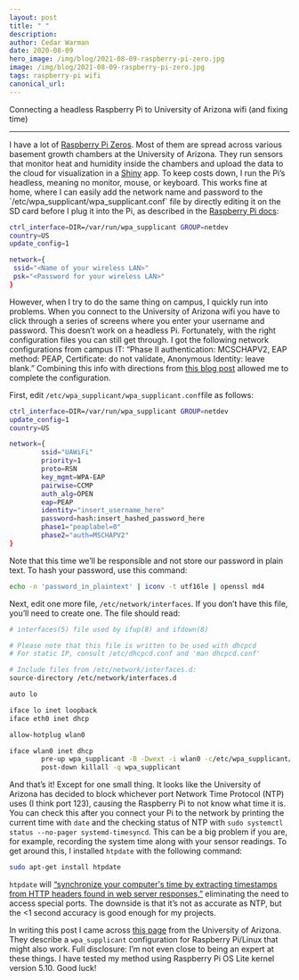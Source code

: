 ```yaml
---
layout: post
title: " "
description: 
author: Cedar Warman
date: 2020-08-09
hero_image: /img/blog/2021-08-09-raspberry-pi-zero.jpg
image: /img/blog/2021-08-09-raspberry-pi-zero.jpg
tags: raspberry-pi wifi 
canonical_url: 
---
```


<div class="container is-max-desktop">
    <p class="title is-2">Connecting a headless Raspberry Pi to University of Arizona wifi (and fixing time)</p>
</div>

<div class="container is-max-desktop">
<hr>
I have a lot of <a href="https://www.raspberrypi.org/products/raspberry-pi-zero-w/">Raspberry Pi Zeros</a>. Most of them are spread across various basement growth chambers at the University of Arizona. They run sensors that monitor heat and humidity inside the chambers and upload the data to the cloud for visualization in a <a href="https://shiny.rstudio.com/">Shiny</a> app. To keep costs down, I run the Pi’s headless, meaning no monitor, mouse, or keyboard. This works fine at home, where I can easily add the network name and password to the `/etc/wpa_supplicant/wpa_supplicant.conf` file by directly editing it on the SD card before I plug it into the Pi, as described in the <a href="https://www.raspberrypi.org/documentation/configuration/wireless/headless.md">Raspberry Pi docs</a>:

```bash
ctrl_interface=DIR=/var/run/wpa_supplicant GROUP=netdev
country=US
update_config=1

network={
 ssid="<Name of your wireless LAN>"
 psk="<Password for your wireless LAN>"
}
```

However, when I try to do the same thing on campus, I quickly run into problems. When you connect to the University of Arizona wifi you have to click through a series of screens where you enter your username and password. This doesn’t work on a headless Pi. Fortunately, with the right configuration files you can still get through. I got the following network configurations from campus IT: “Phase II authentication: MCSCHAPV2, EAP method: PEAP, Certificate: do not validate, Anonymous Identity: leave blank.” Combining this info with directions from <a href="https://www.miskatonic.org/2019/04/24/networkingpi/">this blog post</a> allowed me to complete the configuration.

First, edit `/etc/wpa_supplicant/wpa_supplicant.conf`file as follows:

```bash
ctrl_interface=DIR=/var/run/wpa_supplicant GROUP=netdev
update_config=1
country=US

network={
        ssid="UAWiFi"
        priority=1
        proto=RSN
        key_mgmt=WPA-EAP
        pairwise=CCMP
        auth_alg=OPEN
        eap=PEAP
        identity="insert_username_here"
        password=hash:insert_hashed_password_here
        phase1="peaplabel=0"
        phase2="auth=MSCHAPV2"
}
```

Note that this time we’ll be responsible and not store our password in plain text. To hash your password, use this command:

```bash
echo -n 'password_in_plaintext' | iconv -t utf16le | openssl md4
```

Next, edit one more file, `/etc/network/interfaces`. If you don’t have this file, you’ll need to create one. The file should read:

```bash
# interfaces(5) file used by ifup(8) and ifdown(8)

# Please note that this file is written to be used with dhcpcd
# For static IP, consult /etc/dhcpcd.conf and 'man dhcpcd.conf'

# Include files from /etc/network/interfaces.d:
source-directory /etc/network/interfaces.d

auto lo

iface lo inet loopback
iface eth0 inet dhcp

allow-hotplug wlan0

iface wlan0 inet dhcp
        pre-up wpa_supplicant -B -Dwext -i wlan0 -c/etc/wpa_supplicant/wpa_supplicant.conf
        post-down killall -q wpa_supplicant
```

And that’s it! Except for one small thing. It looks like the University of Arizona has decided to block whichever port Network Time Protocol (NTP) uses (I think port 123), causing the Raspberry Pi to not know what time it is. You can check this after you connect your Pi to the network by printing the current time with `date` and the checking status of NTP with `sudo systemctl status --no-pager systemd-timesyncd`. This can be a big problem if you are, for example, recording the system time along with your sensor readings. To get around this, I installed `htpdate` with the following command:

```bash
sudo apt-get install htpdate
```

`htpdate` will <a href="https://github.com/angeloc/htpdate">“synchronize your computer's time by extracting timestamps from HTTP headers found in web server responses,”</a> eliminating the need to access special ports. The downside is that it’s not as accurate as NTP, but the <1 second accuracy is good enough for my projects.

In writing this post I came across <a href="https://uarizona.service-now.com/sp?id=sc_cat_item&sys_id=d902391ddb3728109627d90d689619d8">this page</a> from the University of Arizona. They describe a `wpa_supplicant` configuration for Raspberry Pi/Linux that might also work. Full disclosure: I’m not even close to being an expert at these things. I have tested my method using ​​Raspberry Pi OS Lite kernel version 5.10. Good luck!
</div>
